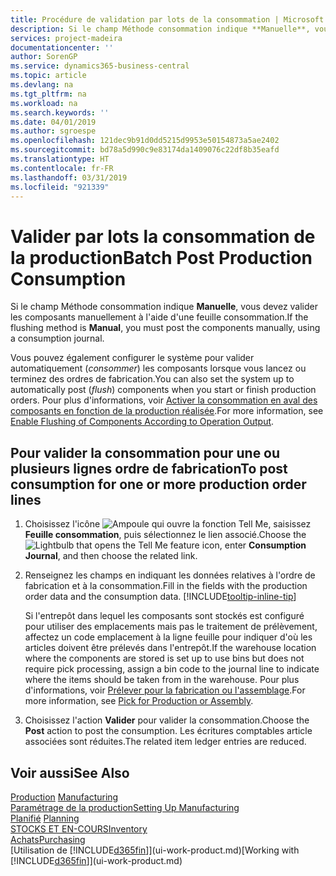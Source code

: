 ```yaml
---
title: Procédure de validation par lots de la consommation | Microsoft Docs
description: Si le champ Méthode consommation indique **Manuelle**, vous devez valider les composants manuellement à l'aide d'une feuille consommation.
services: project-madeira
documentationcenter: ''
author: SorenGP
ms.service: dynamics365-business-central
ms.topic: article
ms.devlang: na
ms.tgt_pltfrm: na
ms.workload: na
ms.search.keywords: ''
ms.date: 04/01/2019
ms.author: sgroespe
ms.openlocfilehash: 121dec9b91d0dd5215d9953e50154873a5ae2402
ms.sourcegitcommit: bd78a5d990c9e83174da1409076c22df8b35eafd
ms.translationtype: HT
ms.contentlocale: fr-FR
ms.lasthandoff: 03/31/2019
ms.locfileid: "921339"
---
```

# <a name="batch-post-production-consumption"></a><span data-ttu-id="7dd69-103">Valider par lots la consommation de la production</span><span class="sxs-lookup"><span data-stu-id="7dd69-103">Batch Post Production Consumption</span></span>
<span data-ttu-id="7dd69-104">Si le champ Méthode consommation indique **Manuelle**, vous devez valider les composants manuellement à l'aide d'une feuille consommation.</span><span class="sxs-lookup"><span data-stu-id="7dd69-104">If the flushing method is **Manual**, you must post the components manually, using a consumption journal.</span></span>

<span data-ttu-id="7dd69-105">Vous pouvez également configurer le système pour valider automatiquement (*consommer*) les composants lorsque vous lancez ou terminez des ordres de fabrication.</span><span class="sxs-lookup"><span data-stu-id="7dd69-105">You can also set the system up to automatically post (*flush*) components when you start or finish production orders.</span></span> <span data-ttu-id="7dd69-106">Pour plus d'informations, voir [Activer la consommation en aval des composants en fonction de la production réalisée](production-how-to-flush-components-according-to-operation-output.md).</span><span class="sxs-lookup"><span data-stu-id="7dd69-106">For more information, see [Enable Flushing of Components According to Operation Output](production-how-to-flush-components-according-to-operation-output.md).</span></span>

## <a name="to-post-consumption-for-one-or-more-production-order-lines"></a><span data-ttu-id="7dd69-107">Pour valider la consommation pour une ou plusieurs lignes ordre de fabrication</span><span class="sxs-lookup"><span data-stu-id="7dd69-107">To post consumption for one or more production order lines</span></span>  
1.  <span data-ttu-id="7dd69-108">Choisissez l'icône ![Ampoule qui ouvre la fonction Tell Me](media/ui-search/search_small.png "Dites-moi ce que vous voulez faire"), saisissez **Feuille consommation**, puis sélectionnez le lien associé.</span><span class="sxs-lookup"><span data-stu-id="7dd69-108">Choose the ![Lightbulb that opens the Tell Me feature](media/ui-search/search_small.png "Tell me what you want to do") icon, enter **Consumption Journal**, and then choose the related link.</span></span>  
2.  <span data-ttu-id="7dd69-109">Renseignez les champs en indiquant les données relatives à l'ordre de fabrication et à la consommation.</span><span class="sxs-lookup"><span data-stu-id="7dd69-109">Fill in the fields with the production order data and the consumption data.</span></span> [!INCLUDE[tooltip-inline-tip](includes/tooltip-inline-tip_md.md)]  

    <span data-ttu-id="7dd69-110">Si l'entrepôt dans lequel les composants sont stockés est configuré pour utiliser des emplacements mais pas le traitement de prélèvement, affectez un code emplacement à la ligne feuille pour indiquer d'où les articles doivent être prélevés dans l'entrepôt.</span><span class="sxs-lookup"><span data-stu-id="7dd69-110">If the warehouse location where the components are stored is set up to use bins but does not require pick processing, assign a bin code to the journal line to indicate where the items should be taken from in the warehouse.</span></span> <span data-ttu-id="7dd69-111">Pour plus d'informations, voir [Prélever pour la fabrication ou l'assemblage](warehouse-how-to-pick-for-production.md).</span><span class="sxs-lookup"><span data-stu-id="7dd69-111">For more information, see [Pick for Production or Assembly](warehouse-how-to-pick-for-production.md).</span></span>  
3.  <span data-ttu-id="7dd69-112">Choisissez l'action **Valider** pour valider la consommation.</span><span class="sxs-lookup"><span data-stu-id="7dd69-112">Choose the **Post** action to post the consumption.</span></span> <span data-ttu-id="7dd69-113">Les écritures comptables article associées sont réduites.</span><span class="sxs-lookup"><span data-stu-id="7dd69-113">The related item ledger entries are reduced.</span></span>

## <a name="see-also"></a><span data-ttu-id="7dd69-114">Voir aussi</span><span class="sxs-lookup"><span data-stu-id="7dd69-114">See Also</span></span>  
<span data-ttu-id="7dd69-115">[Production](production-manage-manufacturing.md)  </span><span class="sxs-lookup"><span data-stu-id="7dd69-115">[Manufacturing](production-manage-manufacturing.md)  </span></span>  
[<span data-ttu-id="7dd69-116">Paramétrage de la production</span><span class="sxs-lookup"><span data-stu-id="7dd69-116">Setting Up Manufacturing</span></span>](production-configure-production-processes.md)  
<span data-ttu-id="7dd69-117">[Planifié](production-planning.md)    </span><span class="sxs-lookup"><span data-stu-id="7dd69-117">[Planning](production-planning.md)    </span></span>  
[<span data-ttu-id="7dd69-118">STOCKS ET EN-COURS</span><span class="sxs-lookup"><span data-stu-id="7dd69-118">Inventory</span></span>](inventory-manage-inventory.md)  
[<span data-ttu-id="7dd69-119">Achats</span><span class="sxs-lookup"><span data-stu-id="7dd69-119">Purchasing</span></span>](purchasing-manage-purchasing.md)  
<span data-ttu-id="7dd69-120">[Utilisation de [!INCLUDE[d365fin](includes/d365fin_md.md)]](ui-work-product.md)</span><span class="sxs-lookup"><span data-stu-id="7dd69-120">[Working with [!INCLUDE[d365fin](includes/d365fin_md.md)]](ui-work-product.md)</span></span>
